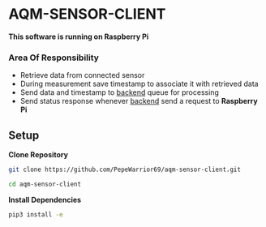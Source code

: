 # AQM-SENSOR-CLIENT

**This software is running on Raspberry Pi**

### Area Of Responsibility
* Retrieve data from connected sensor
* During measurement save timestamp to associate it with retrieved data
* Send data and timestamp to [backend](https://github.com/DAWN-LV/aqm-backend) queue for processing
* Send status response whenever [backend](https://github.com/DAWN-LV/aqm-backend) send a request to **Raspberry Pi**

## Setup
**Clone Repository**
```bash
git clone https://github.com/PepeWarrior69/aqm-sensor-client.git
```
```bash
cd aqm-sensor-client
```
**Install Dependencies**
```bash
pip3 install -e
```
